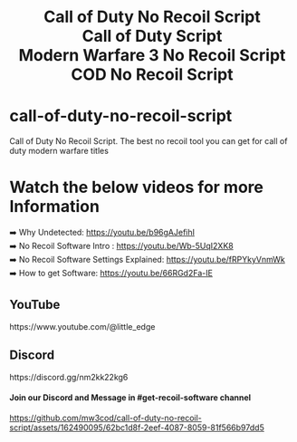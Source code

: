 
<h1 align="center">
  <br>
  Call of Duty No Recoil Script
  <br>
  Call of Duty Script
  <br>
  Modern Warfare 3 No Recoil Script
  <br>
  COD No Recoil Script
</h1>

# call-of-duty-no-recoil-script
Call of Duty No Recoil Script. The best no recoil tool you can get for call of duty modern warfare titles

# Watch the below videos for more Information
➡️ Why Undetected: https://youtu.be/b96gAJefihI<br>
➡️ No Recoil Software Intro : https://youtu.be/Wb-5UqI2XK8<br>
➡️ No Recoil Software Settings Explained: https://youtu.be/fRPYkyVnmWk<br>
➡️ How to get Software: https://youtu.be/66RGd2Fa-IE<br>

<h2>YouTube</h2>
https://www.youtube.com/@little_edge
<br>
<h2>Discord</h2>
https://discord.gg/nm2kk22kg6
<h4>Join our Discord and Message in #get-recoil-software channel</h4>




https://github.com/mw3cod/call-of-duty-no-recoil-script/assets/162490095/62bc1d8f-2eef-4087-8059-81f566b97dd5






